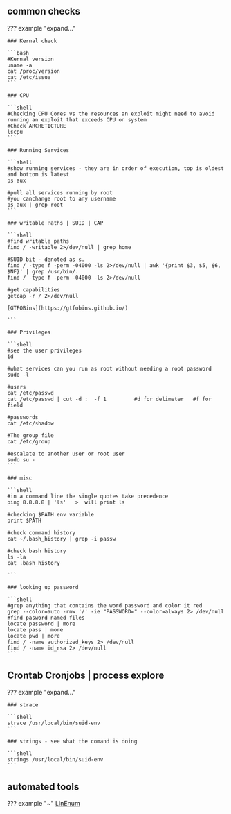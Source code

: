 ## common checks

??? example "expand..."

    ### Kernal check

    ```bash
    #Kernal version
    uname -a
    cat /proc/version
    cat /etc/issue
    ```

    ### CPU

    ```shell
    #Checking CPU Cores vs the resources an exploit might need to avoid running an exploit that exceeds CPU on system
    #Check ARCHETICTURE
    lscpu
    ```

    ### Running Services

    ```shell
    #show running services - they are in order of execution, top is oldest and bottom is latest
    ps aux

    #pull all services running by root
    #you canchange root to any username
    ps aux | grep root
    ```

    ### writable Paths | SUID | CAP

    ```shell
    #find writable paths
    find / -writable 2>/dev/null | grep home

    #SUID bit - denoted as s. 
    find / -type f -perm -04000 -ls 2>/dev/null | awk '{print $3, $5, $6, $NF}' | grep /usr/bin/. 
    find / -type f -perm -04000 -ls 2>/dev/null

    #get capabilities
    getcap -r / 2>/dev/null

    [GTFOBins](https://gtfobins.github.io/)

    ```

    ### Privileges

    ```shell
    #see the user privileges
    id

    #what services can you run as root without needing a root password
    sudo -l

    #users
    cat /etc/passwd
    cat /etc/passwd | cut -d :  -f 1         #d for delimeter   #f for field   

    #passwords
    cat /etc/shadow

    #The group file
    cat /etc/group

    #escalate to another user or root user
    sudo su -
    ```

    ### misc

    ```shell
    #in a command line the single quotes take precedence
    ping 8.8.8.8 | 'ls'   >  will print ls

    #checking $PATH env variable
    print $PATH

    #check command history
    cat ~/.bash_history | grep -i passw

    #check bash history
    ls -la
    cat .bash_history 

    ```

    ### looking up password

    ```shell
    #grep anything that contains the word password and color it red
    grep --color=auto -rnw '/' -ie "PASSWORD=" --color=always 2> /dev/null
    #find pasword named files
    locate password | more
    locate pass | more
    locate pwd | more
    find / -name authorized_keys 2> /dev/null
    find / -name id_rsa 2> /dev/null
    ```


## Crontab Cronjobs | process explore

??? example "expand..."

    ### strace 

    ```shell
    strace /usr/local/bin/suid-env
    ```

    ### strings - see what the comand is doing

    ```shell
    strings /usr/local/bin/suid-env
    ```

## automated tools
??? example "~"
    [LinEnum](https://github.com/rebootuser/LinEnum)




